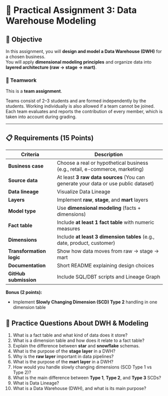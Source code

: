 # 🧠 Practical Assignment 3: Data Warehouse Modeling

## 🎯 Objective
In this assignment, you will **design and model a Data Warehouse (DWH)** for a chosen business.  
You will apply **dimensional modeling principles** and organize data into **layered architecture (raw → stage → mart)**.

### 👥 Teamwork
This is a **team assignment**.  

Teams consist of 2–3 students and are formed independently by the students. Working individually is also allowed if a team cannot be joined. Each team evaluates and reports the contribution of every member, which is taken into account during grading.

---

## 📋 Requirements (15 Points)

| Criteria | Description |
|-----------|--------------|
| **Business case** | Choose a real or hypothetical business (e.g., retail, e-commerce, marketing) |
| **Source data** | At least **3 raw data sources** (You can generate your data or use public dataset) |
| **Data lineage** | Visualize Data Lineage |
| **Layers** | Implement **raw**, **stage**, and **mart** layers |
| **Model type** | Use **dimensional modeling** (facts + dimensions) |
| **Fact table** | Include **at least 1 fact table** with numeric measures |
| **Dimensions** | Include **at least 3 dimension tables** (e.g., date, product, customer) |
| **Transformation logic** | Show how data moves from raw → stage → mart |
| **Documentation** | Short README explaining design choices |
| **GitHub submission** | Include SQL/DBT scripts and Lineage Graph |

**Bonus (2 points):**
- Implement **Slowly Changing Dimension (SCD) Type 2** handling in one dimension table



## 🧠 Practice Questions About DWH & Modeling

1. What is a fact table and what kind of data does it store?  
2. What is a dimension table and how does it relate to a fact table?  
3. Explain the difference between **star** and **snowflake** schemas.  
4. What is the purpose of the **stage layer** in a DWH?  
5. Why is the **raw layer** important in data pipelines? 
6. What is the purpose of the **mart layer** in a DWH?  
7. How would you handle slowly changing dimensions (SCD Type 1 vs Type 2)?  
8. What is the main difference between **Type 1**, **Type 2**, and **Type 3** SCDs?  
9. What is Data Lineage? 
10. What is a Data Warehouse (DWH), and what is its main purpose?